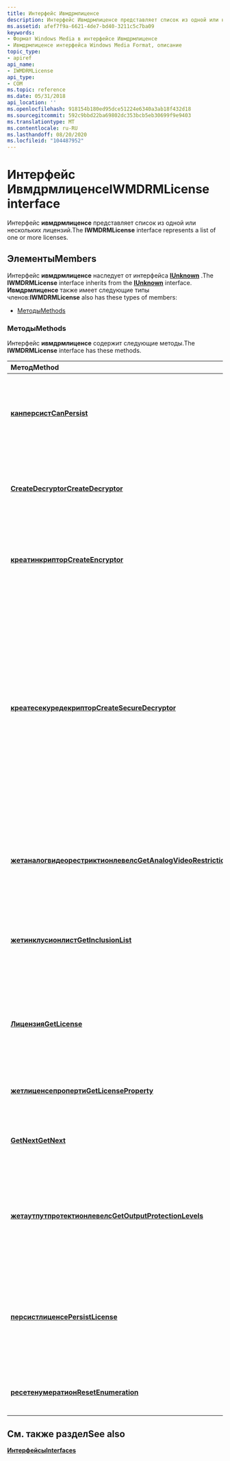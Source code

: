 ```yaml
---
title: Интерфейс Ивмдрмлиценсе
description: Интерфейс Ивмдрмлиценсе представляет список из одной или нескольких лицензий.
ms.assetid: afef7f9a-6621-4de7-bd40-3211c5c7ba09
keywords:
- Формат Windows Media в интерфейсе Ивмдрмлиценсе
- Ивмдрмлиценсе интерфейса Windows Media Format, описание
topic_type:
- apiref
api_name:
- IWMDRMLicense
api_type:
- COM
ms.topic: reference
ms.date: 05/31/2018
api_location: ''
ms.openlocfilehash: 918154b180ed95dce51224e6340a3ab18f432d18
ms.sourcegitcommit: 592c9bbd22ba69802dc353bcb5eb30699f9e9403
ms.translationtype: MT
ms.contentlocale: ru-RU
ms.lasthandoff: 08/20/2020
ms.locfileid: "104487952"
---
```

# <a name="iwmdrmlicense-interface"></a><span data-ttu-id="1ae0f-105">Интерфейс Ивмдрмлиценсе</span><span class="sxs-lookup"><span data-stu-id="1ae0f-105">IWMDRMLicense interface</span></span>

<span data-ttu-id="1ae0f-106">Интерфейс **ивмдрмлиценсе** представляет список из одной или нескольких лицензий.</span><span class="sxs-lookup"><span data-stu-id="1ae0f-106">The **IWMDRMLicense** interface represents a list of one or more licenses.</span></span>

## <a name="members"></a><span data-ttu-id="1ae0f-107">Элементы</span><span class="sxs-lookup"><span data-stu-id="1ae0f-107">Members</span></span>

<span data-ttu-id="1ae0f-108">Интерфейс **ивмдрмлиценсе** наследует от интерфейса [**IUnknown**](/windows/desktop/api/unknwn/nn-unknwn-iunknown) .</span><span class="sxs-lookup"><span data-stu-id="1ae0f-108">The **IWMDRMLicense** interface inherits from the [**IUnknown**](/windows/desktop/api/unknwn/nn-unknwn-iunknown) interface.</span></span> <span data-ttu-id="1ae0f-109">**Ивмдрмлиценсе** также имеет следующие типы членов:</span><span class="sxs-lookup"><span data-stu-id="1ae0f-109">**IWMDRMLicense** also has these types of members:</span></span>

-   [<span data-ttu-id="1ae0f-110">Методы</span><span class="sxs-lookup"><span data-stu-id="1ae0f-110">Methods</span></span>](#methods)

### <a name="methods"></a><span data-ttu-id="1ae0f-111">Методы</span><span class="sxs-lookup"><span data-stu-id="1ae0f-111">Methods</span></span>

<span data-ttu-id="1ae0f-112">Интерфейс **ивмдрмлиценсе** содержит следующие методы.</span><span class="sxs-lookup"><span data-stu-id="1ae0f-112">The **IWMDRMLicense** interface has these methods.</span></span>



| <span data-ttu-id="1ae0f-113">Метод</span><span class="sxs-lookup"><span data-stu-id="1ae0f-113">Method</span></span>                                                                                   | <span data-ttu-id="1ae0f-114">Описание</span><span class="sxs-lookup"><span data-stu-id="1ae0f-114">Description</span></span>                                                                                                                                                                                                                        |
|:-----------------------------------------------------------------------------------------|:-----------------------------------------------------------------------------------------------------------------------------------------------------------------------------------------------------------------------------------|
| [<span data-ttu-id="1ae0f-115">**канперсист**</span><span class="sxs-lookup"><span data-stu-id="1ae0f-115">**CanPersist**</span></span>](iwmdrmlicense-canpersist.md)                                           | <span data-ttu-id="1ae0f-116">Запрашивает возможность сохранения лицензии в локальном хранилище лицензий.</span><span class="sxs-lookup"><span data-stu-id="1ae0f-116">Queries whether the license can be persisted on in a local license store.</span></span><br/>                                                                                                                                               |
| [<span data-ttu-id="1ae0f-117">**CreateDecryptor**</span><span class="sxs-lookup"><span data-stu-id="1ae0f-117">**CreateDecryptor**</span></span>](iwmdrmlicense-createdecryptor.md)                                 | <span data-ttu-id="1ae0f-118">Создает объект дешифратора, используя параметры текущей лицензии.</span><span class="sxs-lookup"><span data-stu-id="1ae0f-118">Creates a decryptor object using the settings of the current license.</span></span><br/>                                                                                                                                                   |
| [<span data-ttu-id="1ae0f-119">**креатинкриптор**</span><span class="sxs-lookup"><span data-stu-id="1ae0f-119">**CreateEncryptor**</span></span>](iwmdrmlicense-createencryptor.md)                                 | <span data-ttu-id="1ae0f-120">Создает объект шифратора, используя параметры текущей лицензии.</span><span class="sxs-lookup"><span data-stu-id="1ae0f-120">Creates an encryptor object using the settings of the current license.</span></span><br/>                                                                                                                                                  |
| [<span data-ttu-id="1ae0f-121">**креатесекуредекриптор**</span><span class="sxs-lookup"><span data-stu-id="1ae0f-121">**CreateSecureDecryptor**</span></span>](iwmdrmlicense-createsecuredecryptor.md)                     | <span data-ttu-id="1ae0f-122">Создает объект безопасного дешифратора.</span><span class="sxs-lookup"><span data-stu-id="1ae0f-122">Creates a secure decryptor object.</span></span> <span data-ttu-id="1ae0f-123">Безопасный дешифратор отличается от обычного дешифратора в том, что расшифровывает содержимое, а затем повторно шифрует его в соответствии с параметрами, заданными в параметрах этого метода.</span><span class="sxs-lookup"><span data-stu-id="1ae0f-123">The secure decryptor differs from the normal decryptor in that it decrypts the content and then re-encrypts it according to the settings specified in the parameters of this method.</span></span><br/> |
| [<span data-ttu-id="1ae0f-124">**жетаналогвидеорестриктионлевелс**</span><span class="sxs-lookup"><span data-stu-id="1ae0f-124">**GetAnalogVideoRestrictionLevels**</span></span>](iwmdrmlicense-getanalogvideorestrictionlevels.md) | <span data-ttu-id="1ae0f-125">Возвращает все установленные для текущей лицензии ограничения аналогового видео.</span><span class="sxs-lookup"><span data-stu-id="1ae0f-125">Retrieves all analog video restrictions set on the current license.</span></span><br/>                                                                                                                                                     |
| [<span data-ttu-id="1ae0f-126">**жетинклусионлист**</span><span class="sxs-lookup"><span data-stu-id="1ae0f-126">**GetInclusionList**</span></span>](iwmdrmlicense-getinclusionlist.md)                               | <span data-ttu-id="1ae0f-127">Извлекает весь список включения для текущей лицензии или цепочки лицензий.</span><span class="sxs-lookup"><span data-stu-id="1ae0f-127">Retrieves the entire inclusion list for the current license or license chain.</span></span><br/>                                                                                                                                           |
| [<span data-ttu-id="1ae0f-128">**Лицензия**</span><span class="sxs-lookup"><span data-stu-id="1ae0f-128">**GetLicense**</span></span>](iwmdrmlicense-getlicense.md)                                           | <span data-ttu-id="1ae0f-129">Извлекает лицензию как данные язык XML (XML) или Extensible Media Rights (КСМР).</span><span class="sxs-lookup"><span data-stu-id="1ae0f-129">Retrieves the license as Extensible Markup Language (XML) or Extensible Media Rights (XMR) data.</span></span><br/>                                                                                                                        |
| [<span data-ttu-id="1ae0f-130">**жетлиценсепроперти**</span><span class="sxs-lookup"><span data-stu-id="1ae0f-130">**GetLicenseProperty**</span></span>](iwmdrmlicense-getlicenseproperty.md)                           | <span data-ttu-id="1ae0f-131">Извлекает свойство из текущей лицензии.</span><span class="sxs-lookup"><span data-stu-id="1ae0f-131">Retrieves a property from the current license.</span></span><br/>                                                                                                                                                                          |
| [<span data-ttu-id="1ae0f-132">**GetNext**</span><span class="sxs-lookup"><span data-stu-id="1ae0f-132">**GetNext**</span></span>](iwmdrmlicense-getnext.md)                                                 | <span data-ttu-id="1ae0f-133">Загружает сведения о следующей лицензии в списке.</span><span class="sxs-lookup"><span data-stu-id="1ae0f-133">Loads the information about the next license in the list.</span></span><br/>                                                                                                                                                               |
| [<span data-ttu-id="1ae0f-134">**жетаутпутпротектионлевелс**</span><span class="sxs-lookup"><span data-stu-id="1ae0f-134">**GetOutputProtectionLevels**</span></span>](iwmdrmlicense-getoutputprotectionlevels.md)             | <span data-ttu-id="1ae0f-135">Извлекает сведения обо всех уровнях защиты выходных данных (Оплс), назначенных лицензии.</span><span class="sxs-lookup"><span data-stu-id="1ae0f-135">Retrieves information about all output protection levels (OPLs) assigned to the license.</span></span><br/>                                                                                                                                |
| [<span data-ttu-id="1ae0f-136">**персистлиценсе**</span><span class="sxs-lookup"><span data-stu-id="1ae0f-136">**PersistLicense**</span></span>](iwmdrmlicense-persistlicense.md)                                   | <span data-ttu-id="1ae0f-137">Сохраняет текущую лицензию из временного хранилища в постоянное локальное хранилище лицензий.</span><span class="sxs-lookup"><span data-stu-id="1ae0f-137">Saves the current license from the temporary store into the permanent local license store.</span></span><br/>                                                                                                                              |
| [<span data-ttu-id="1ae0f-138">**ресетенумератион**</span><span class="sxs-lookup"><span data-stu-id="1ae0f-138">**ResetEnumeration**</span></span>](iwmdrmlicense-resetenumeration.md)                               | <span data-ttu-id="1ae0f-139">Сбрасывает список лицензий в исходное состояние.</span><span class="sxs-lookup"><span data-stu-id="1ae0f-139">Resets the license list to its original state.</span></span><br/>                                                                                                                                                                          |



 

## <a name="see-also"></a><span data-ttu-id="1ae0f-140">См. также раздел</span><span class="sxs-lookup"><span data-stu-id="1ae0f-140">See also</span></span>

<dl> <dt>

[<span data-ttu-id="1ae0f-141">**Интерфейсы**</span><span class="sxs-lookup"><span data-stu-id="1ae0f-141">**Interfaces**</span></span>](drm-interfaces.md)
</dt> </dl>

 

